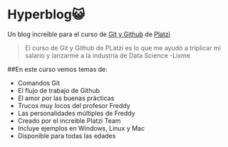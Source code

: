 # Hyperblog😺
Un blog increible para el curso de [Git y Github](https://platzi.com/clases/git-github/) de [Platzi](https://platzi.com/)

> El curso de Git y Github de PLatzi es lo que me ayudó a triplicar mi salario y lanzarme a la industria de Data Science
> -Lixme

##En este curso vemos temas de:
- Comandos Git
- El flujo de trabajo de Github
- El amor por las buenas prácticas
- Trucos muy locos del profesor Freddy
- Las personalidades múltiples de Freddy
- Creado por el increible Platzi Team
- Incluye ejemplos en Windows, Linux y Mac
- Disponible para todas las edades